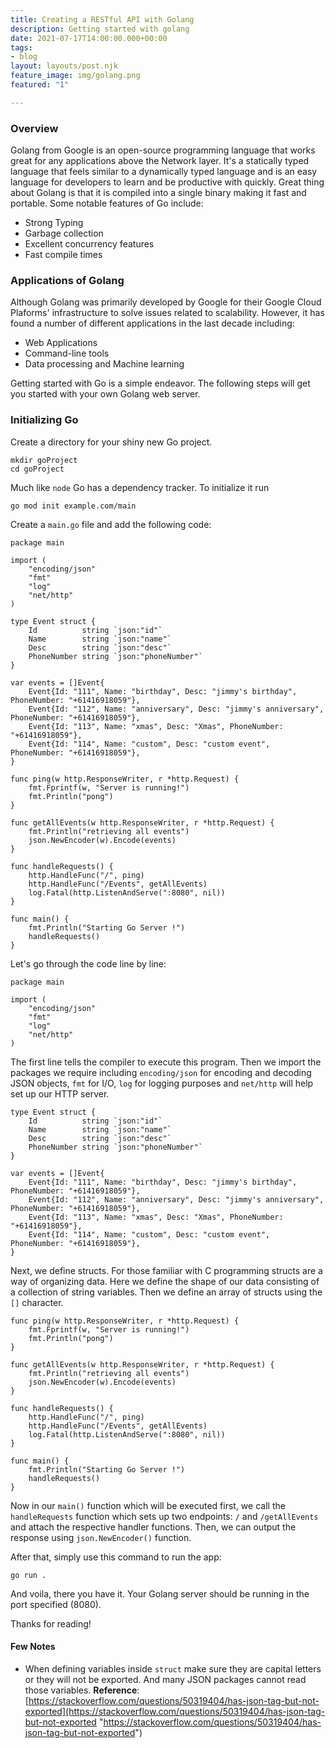 ```yaml
---
title: Creating a RESTful API with Golang
description: Getting started with golang
date: 2021-07-17T14:00:00.000+00:00
tags:
- blog
layout: layouts/post.njk
feature_image: img/golang.png
featured: "1"

---
```

### Overview

Golang from Google is an open-source programming language that works great for any applications above the Network layer. It's a statically typed language that feels similar to a dynamically typed language and is an easy language for developers to learn and be productive with quickly. Great thing about Golang is that it is compiled into a single binary making it fast and portable. Some notable features of Go include:

* Strong Typing
* Garbage collection
* Excellent concurrency features
* Fast compile times

### Applications of Golang

Although Golang was primarily developed by Google for their Google Cloud Plaforms' infrastructure to solve issues related to scalability. However, it has found a number of different applications in the last decade including:

* Web Applications
* Command-line tools
* Data processing and Machine learning

Getting started with Go is a simple endeavor. The following steps will get you started with your own Golang web server.

### Initializing Go

Create a directory for your shiny new Go project.

    mkdir goProject
    cd goProject

Much like `node` Go has a dependency tracker. To initialize it run

    go mod init example.com/main

Create a `main.go` file and add the following code:

    package main
    
    import (
    	"encoding/json"
    	"fmt"
    	"log"
    	"net/http"
    )
    
    type Event struct {
    	Id          string `json:"id"`
    	Name        string `json:"name"`
    	Desc        string `json:"desc"`
    	PhoneNumber string `json:"phoneNumber"`
    }
    
    var events = []Event{
    	Event{Id: "111", Name: "birthday", Desc: "jimmy's birthday", PhoneNumber: "+61416918059"},
    	Event{Id: "112", Name: "anniversary", Desc: "jimmy's anniversary", PhoneNumber: "+61416918059"},
    	Event{Id: "113", Name: "xmas", Desc: "Xmas", PhoneNumber: "+61416918059"},
    	Event{Id: "114", Name: "custom", Desc: "custom event", PhoneNumber: "+61416918059"},
    }
    
    func ping(w http.ResponseWriter, r *http.Request) {
    	fmt.Fprintf(w, "Server is running!")
    	fmt.Println("pong")
    }
    
    func getAllEvents(w http.ResponseWriter, r *http.Request) {
    	fmt.Println("retrieving all events")
    	json.NewEncoder(w).Encode(events)
    }
    
    func handleRequests() {
    	http.HandleFunc("/", ping)
    	http.HandleFunc("/Events", getAllEvents)
    	log.Fatal(http.ListenAndServe(":8080", nil))
    }
    
    func main() {
    	fmt.Println("Starting Go Server !")
    	handleRequests()
    }

Let's go through the code line by line:

    package main
    
    import (
    	"encoding/json"
    	"fmt"
    	"log"
    	"net/http"
    )

The first line tells the compiler to execute this program. Then we import the packages we require including `encoding/json` for encoding and decoding JSON objects, `fmt` for I/O, `log` for logging purposes and `net/http` will help set up our HTTP server.

    type Event struct {
    	Id          string `json:"id"`
    	Name        string `json:"name"`
    	Desc        string `json:"desc"`
    	PhoneNumber string `json:"phoneNumber"`
    }
    
    var events = []Event{
    	Event{Id: "111", Name: "birthday", Desc: "jimmy's birthday", PhoneNumber: "+61416918059"},
    	Event{Id: "112", Name: "anniversary", Desc: "jimmy's anniversary", PhoneNumber: "+61416918059"},
    	Event{Id: "113", Name: "xmas", Desc: "Xmas", PhoneNumber: "+61416918059"},
    	Event{Id: "114", Name: "custom", Desc: "custom event", PhoneNumber: "+61416918059"},
    }

Next, we define structs. For those familiar with C programming structs are a way of organizing data. Here we define the shape of our data consisting of a collection of string variables. Then we define an array of structs using the `[]` character. 

    func ping(w http.ResponseWriter, r *http.Request) {
    	fmt.Fprintf(w, "Server is running!")
    	fmt.Println("pong")
    }
    
    func getAllEvents(w http.ResponseWriter, r *http.Request) {
    	fmt.Println("retrieving all events")
    	json.NewEncoder(w).Encode(events)
    }
    
    func handleRequests() {
    	http.HandleFunc("/", ping)
    	http.HandleFunc("/Events", getAllEvents)
    	log.Fatal(http.ListenAndServe(":8080", nil))
    }
    
    func main() {
    	fmt.Println("Starting Go Server !")
    	handleRequests()
    }

Now in our `main()` function which will be executed first, we call the `handleRequests` function which sets up two endpoints: `/` and `/getAllEvents` and attach the respective handler functions. Then, we can output the response using `json.NewEncoder()` function.

After that, simply use this command to run the app:

`go run .`

And voila, there you have it. Your Golang server should be running in the port specified (8080). 

Thanks for reading!

#### Few Notes

* When defining variables inside `struct` make sure they are capital letters or they will not be exported. And many JSON packages cannot read those variables. **Reference**: [https://stackoverflow.com/questions/50319404/has-json-tag-but-not-exported](https://stackoverflow.com/questions/50319404/has-json-tag-but-not-exported "https://stackoverflow.com/questions/50319404/has-json-tag-but-not-exported")